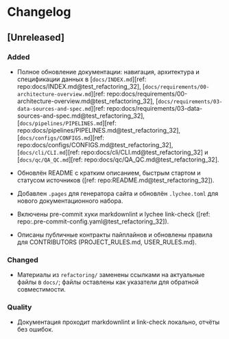 # Changelog

## [Unreleased]

### Added

- Полное обновление документации: навигация, архитектура и спецификации данных в
  [`docs/INDEX.md`][ref: repo:docs/INDEX.md@test_refactoring_32],
  [`docs/requirements/00-architecture-overview.md`][ref: repo:docs/requirements/00-architecture-overview.md@test_refactoring_32],
  [`docs/requirements/03-data-sources-and-spec.md`][ref: repo:docs/requirements/03-data-sources-and-spec.md@test_refactoring_32],
  [`docs/pipelines/PIPELINES.md`][ref: repo:docs/pipelines/PIPELINES.md@test_refactoring_32],
  [`docs/configs/CONFIGS.md`][ref: repo:docs/configs/CONFIGS.md@test_refactoring_32],
  [`docs/cli/CLI.md`][ref: repo:docs/cli/CLI.md@test_refactoring_32] и
  [`docs/qc/QA_QC.md`][ref: repo:docs/qc/QA_QC.md@test_refactoring_32].

- Обновлён README с кратким описанием, быстрым стартом и статусом источников
  ([ref: repo:README.md@test_refactoring_32]).

- Добавлен `.pages` для генератора сайта и обновлён `.lychee.toml` для нового
  документационного набора.

- Включены pre-commit хуки markdownlint и lychee link-check
  ([ref: repo:.pre-commit-config.yaml@test_refactoring_32]).

- Описаны публичные контракты пайплайнов и обновлены правила для CONTRIBUTORS
  (PROJECT_RULES.md, USER_RULES.md).

### Changed

- Материалы из `refactoring/` заменены ссылками на актуальные файлы в `docs/`;
  файлы оставлены как указатели для обратной совместимости.

### Quality

- Документация проходит markdownlint и link-check локально, отчёты без ошибок.
